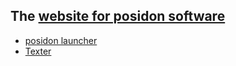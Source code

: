 ## The [website for posidon software](https://posidon.io)
 - [posidon launcher](https://play.google.com/store/apps/details?id=posidon.launcher)
 - [Texter](https://posidon.io/texter)